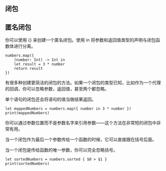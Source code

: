 ## 闭包


## 匿名闭包

你可以使用 {} 来创建一个匿名闭包。使用 in 将参数和返回值类型的声明与闭包函数体进行分离。

```
numbers.map({
    (number: Int) -> Int in
    let result = 3 * number
    return result
})
```

有很多种创建更简洁的闭包的方法。如果一个闭包的类型已知，比如作为一个代理的回调，你可以忽略参数，返回值，甚至两个都忽略。

单个语句的闭包还会将语句的值当做结果返回。

```
let mappedNumbers = numbers.map({ number in 3 * number })
print(mappedNumbers)
```

你可以通过参数位置而不是参数名字来引用参数——这个方法在非常短的闭包中非常有用。

当一个闭包作为最后一个参数传给一个函数的时候，它可以直接跟在括号后面。

当一个闭包是传给函数的唯一参数，你可以完全忽略括号。

```
let sortedNumbers = numbers.sorted { $0 > $1 }
print(sortedNumbers)
```
